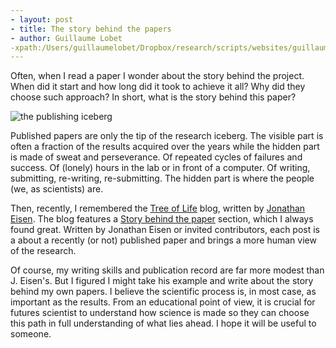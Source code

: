 ```yaml
---
- layout: post
- title: The story behind the papers
- author: Guillaume Lobet
-xpath:/Users/guillaumelobet/Dropbox/research/scripts/websites/guillaumelobet.github.io/_posts/2015-01-27_story_behind_papers.md
---
```



Often, when I read a paper I wonder about the story behind the project. When did it start and how long did it took to achieve it all? Why did they choose such approach? In short, what is the story behind this paper?

![the publishing iceberg](file:///Users/guillaumelobet/Dropbox/research/scripts/websites/guillaumelobet.github.io/img/story_behind/iceberg.jpg)

Published papers are only the tip of the research iceberg. The visible part is often a fraction of the results acquired over the years while the hidden part is made of sweat and perseverance. Of repeated cycles of failures and success. Of (lonely) hours in the lab or in front of a computer. Of writing, submitting, re-writing, re-submitting. The hidden part is where the people (we, as scientists) are. 

Then, recently, I remembered the [Tree of Life](http://phylogenomics.blogspot.be/) blog, written by [Jonathan Eisen](https://plus.google.com/+JonathanEisen/posts). The blog features a [Story behind the paper](http://phylogenomics.blogspot.be/p/story-behind-paper-series.html) section, which I always found great. Written by Jonathan Eisen or invited contributors, each post is a about a recently (or not) published paper and brings a more human view of the research.

Of course, my writing skills and publication record are far more modest than J. Eisen's. But I figured I might take his example and write about the story behind my own papers. I believe the scientific process is, in most case, as important as the results. From an educational point of view, it is crucial for futures scientist to understand how science is made so they can choose this path in full understanding of what lies ahead.  I hope it will be useful to someone. 


